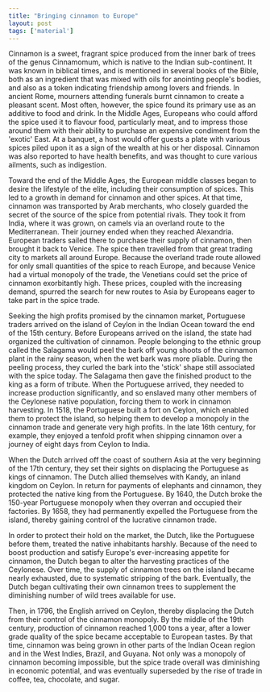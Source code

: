 ```yaml
---
title: "Bringing cinnamon to Europe"
layout: post
tags: ['material']
---
```


Cinnamon is a sweet, fragrant spice produced from the inner bark of trees of the genus Cinnamomum, which is native to the Indian sub-continent. It was known in biblical times, and is mentioned in several books of the Bible, both as an ingredient that was mixed with oils for anointing people's bodies, and also as a token indicating friendship among lovers and friends. In ancient Rome, mourners attending funerals burnt cinnamon to create a pleasant scent. Most often, however, the spice found its primary use as an additive to food and drink. In the Middle Ages, Europeans who could afford the spice used it to flavour food, particularly meat, and to impress those around them with their ability to purchase an expensive condiment from the 'exotic' East. At a banquet, a host would offer guests a plate with various spices piled upon it as a sign of the wealth at his or her disposal. Cinnamon was also reported to have health benefits, and was thought to cure various ailments, such as indigestion.

Toward the end of the Middle Ages, the European middle classes began to desire the lifestyle of the elite, including their consumption of spices. This led to a growth in demand for cinnamon and other spices. At that time, cinnamon was transported by Arab merchants, who closely guarded the secret of the source of the spice from potential rivals. They took it from India, where it was grown, on camels via an overland route to the Mediterranean. Their journey ended when they reached Alexandria. European traders sailed there to purchase their supply of cinnamon, then brought it back to Venice. The spice then travelled from that great trading city to markets all around Europe. Because the overland trade route allowed for only small quantities of the spice to reach Europe, and because Venice had a virtual monopoly of the trade, the Venetians could set the price of cinnamon exorbitantly high. These prices, coupled with the increasing demand, spurred the search for new routes to Asia by Europeans eager to take part in the spice trade.

Seeking the high profits promised by the cinnamon market, Portuguese traders arrived on the island of Ceylon in the Indian Ocean toward the end of the 15th century. Before Europeans arrived on the island, the state had organized the cultivation of cinnamon. People belonging to the ethnic group called the Salagama would peel the bark off young shoots of the cinnamon plant in the rainy season, when the wet bark was more pliable. During the peeling process, they curled the bark into the 'stick' shape still associated with the spice today. The Salagama then gave the finished product to the king as a form of tribute. When the Portuguese arrived, they needed to increase production significantly, and so enslaved many other members of the Ceylonese native population, forcing them to work in cinnamon harvesting. In 1518, the Portuguese built a fort on Ceylon, which enabled them to protect the island, so helping them to develop a monopoly in the cinnamon trade and generate very high profits. In the late 16th century, for example, they enjoyed a tenfold profit when shipping cinnamon over a journey of eight days from Ceylon to India.

When the Dutch arrived off the coast of southern Asia at the very beginning of the 17th century, they set their sights on displacing the Portuguese as kings of cinnamon. The Dutch allied themselves with Kandy, an inland kingdom on Ceylon. In return for payments of elephants and cinnamon, they protected the native king from the Portuguese. By 1640, the Dutch broke the 150-year Portuguese monopoly when they overran and occupied their factories. By 1658, they had permanently expelled the Portuguese from the island, thereby gaining control of the lucrative cinnamon trade.

In order to protect their hold on the market, the Dutch, like the Portuguese before them, treated the native inhabitants harshly. Because of the need to boost production and satisfy Europe's ever-increasing appetite for cinnamon, the Dutch began to alter the harvesting practices of the Ceylonese. Over time, the supply of cinnamon trees on the island became nearly exhausted, due to systematic stripping of the bark. Eventually, the Dutch began cultivating their own cinnamon trees to supplement the diminishing number of wild trees available for use.

Then, in 1796, the English arrived on Ceylon, thereby displacing the Dutch from their control of the cinnamon monopoly. By the middle of the 19th century, production of cinnamon reached 1,000 tons a year, after a lower grade quality of the spice became acceptable to European tastes. By that time, cinnamon was being grown in other parts of the Indian Ocean region and in the West Indies, Brazil, and Guyana. Not only was a monopoly of cinnamon becoming impossible, but the spice trade overall was diminishing in economic potential, and was eventually superseded by the rise of trade in coffee, tea, chocolate, and sugar.
